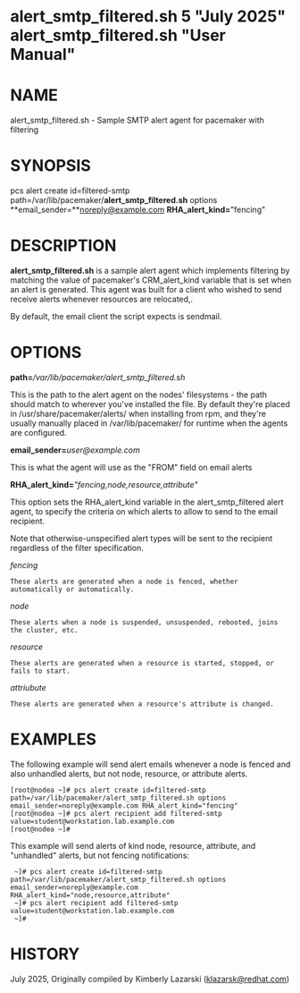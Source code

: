 alert_smtp_filtered.sh 5 "July 2025" alert_smtp_filtered.sh "User Manual"
==================================================

# NAME
alert_smtp_filtered.sh - Sample SMTP alert agent for pacemaker with filtering

# SYNOPSIS
pcs alert create id=filtered-smtp path=/var/lib/pacemaker/**alert_smtp_filtered.sh** options **email_sender=**noreply@example.com **RHA_alert_kind=**"fencing"


# DESCRIPTION
**alert_smtp_filtered.sh** is a sample alert agent which implements filtering by matching the 
value of pacemaker's CRM_alert_kind variable that is set when an alert is generated. This 
agent was built for a client who wished to send receive alerts whenever resources are relocated,.

By default, the email client the script expects is sendmail.

# OPTIONS

**path=**_/var/lib/pacemaker/alert_smtp_filtered.sh_

This is the path to the alert agent on the nodes' filesystems - the path should match to wherever you've installed the file. By default they're placed in /usr/share/pacemaker/alerts/ when installing from rpm, 
and they're usually manually placed in /var/lib/pacemaker/ for runtime when the agents are configured.

**email_sender=**_user@example.com_

This is what the agent will use as the "FROM" field on email alerts

**RHA_alert_kind=**_"fencing,node,resource,attribute"_

This option sets the RHA_alert_kind variable in the alert_smtp_filtered alert agent, to specify the
criteria on which alerts to allow to send to the email recipient.

Note that otherwise-unspecified alert types will be sent to the recipient regardless of the filter
specification.

_fencing_

    These alerts are generated when a node is fenced, whether automatically or automatically.

_node_

    These alerts when a node is suspended, unsuspended, rebooted, joins the cluster, etc. 
    
_resource_

    These alerts are generated when a resource is started, stopped, or fails to start. 
    
_attriubute_

    These alerts are generated when a resource's attribute is changed. 
    
# EXAMPLES

The following example will send alert emails whenever a node is fenced and also unhandled alerts,
but not node, resource, or attribute alerts.

```
[root@nodea ~]# pcs alert create id=filtered-smtp path=/var/lib/pacemaker/alert_smtp_filtered.sh options email_sender=noreply@example.com RHA_alert_kind="fencing"
[root@nodea ~]# pcs alert recipient add filtered-smtp value=student@workstation.lab.example.com  
[root@nodea ~]# 
```

This example will send alerts of kind node, resource, attribute, and "unhandled" alerts, but not fencing notifications:

```
 ~]# pcs alert create id=filtered-smtp path=/var/lib/pacemaker/alert_smtp_filtered.sh options email_sender=noreply@example.com RHA_alert_kind="node,resource,attribute"
 ~]# pcs alert recipient add filtered-smtp value=student@workstation.lab.example.com  
 ~]# 
```

# HISTORY
July 2025, Originally compiled by Kimberly Lazarski (klazarsk@redhat.com)
